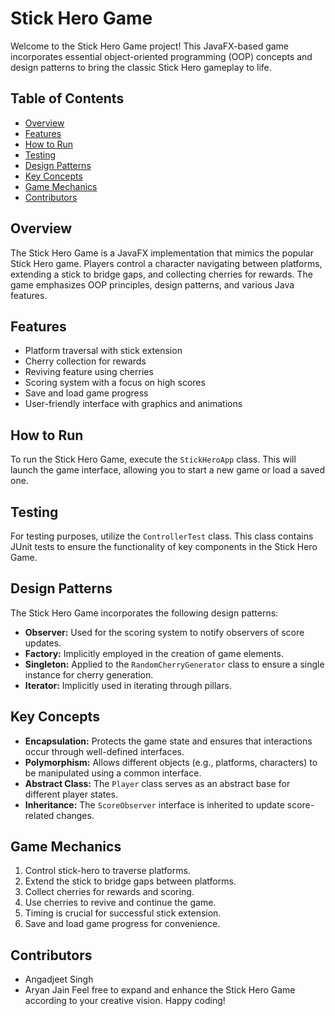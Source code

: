 # Stick Hero Game

Welcome to the Stick Hero Game project! This JavaFX-based game incorporates essential object-oriented programming (OOP) concepts and design patterns to bring the classic Stick Hero gameplay to life.

## Table of Contents
- [Overview](#overview)
- [Features](#features)
- [How to Run](#how-to-run)
- [Testing](#testing)
- [Design Patterns](#design-patterns)
- [Key Concepts](#key-concepts)
- [Game Mechanics](#game-mechanics)
- [Contributors](#contributors)

## Overview
The Stick Hero Game is a JavaFX implementation that mimics the popular Stick Hero game. Players control a character navigating between platforms, extending a stick to bridge gaps, and collecting cherries for rewards. The game emphasizes OOP principles, design patterns, and various Java features.

## Features
- Platform traversal with stick extension
- Cherry collection for rewards
- Reviving feature using cherries
- Scoring system with a focus on high scores
- Save and load game progress
- User-friendly interface with graphics and animations

## How to Run
To run the Stick Hero Game, execute the `StickHeroApp` class. This will launch the game interface, allowing you to start a new game or load a saved one.

## Testing
For testing purposes, utilize the `ControllerTest` class. This class contains JUnit tests to ensure the functionality of key components in the Stick Hero Game.

## Design Patterns
The Stick Hero Game incorporates the following design patterns:
- **Observer:** Used for the scoring system to notify observers of score updates.
- **Factory:** Implicitly employed in the creation of game elements.
- **Singleton:** Applied to the `RandomCherryGenerator` class to ensure a single instance for cherry generation.
- **Iterator:** Implicitly used in iterating through pillars.

## Key Concepts
- **Encapsulation:** Protects the game state and ensures that interactions occur through well-defined interfaces.
- **Polymorphism:** Allows different objects (e.g., platforms, characters) to be manipulated using a common interface.
- **Abstract Class:** The `Player` class serves as an abstract base for different player states.
- **Inheritance:** The `ScoreObserver` interface is inherited to update score-related changes.

## Game Mechanics
1. Control stick-hero to traverse platforms.
2. Extend the stick to bridge gaps between platforms.
3. Collect cherries for rewards and scoring.
4. Use cherries to revive and continue the game.
5. Timing is crucial for successful stick extension.
6. Save and load game progress for convenience.

## Contributors
- Angadjeet Singh
- Aryan Jain
Feel free to expand and enhance the Stick Hero Game according to your creative vision. Happy coding!
